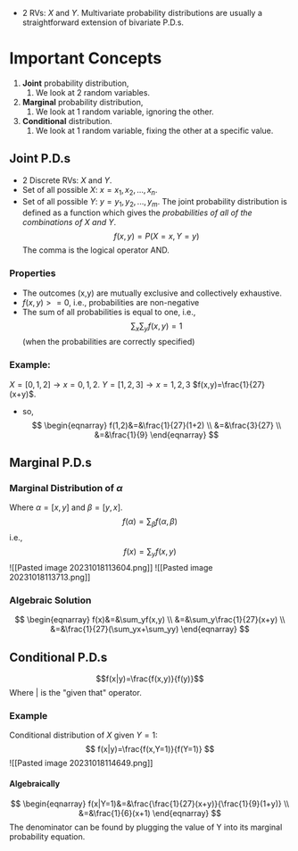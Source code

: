 - 2 RVs: $X$ and $Y$.
Multivariate probability distributions are usually a straightforward extension of bivariate P.D.s.

# Important Concepts
1. **Joint** probability distribution,
	1. We look at 2 random variables.
2. **Marginal** probability distribution,
	1. We look at 1 random variable, ignoring the other.
3. **Conditional** distribution.
	1. We look at 1 random variable, fixing the other at a specific value.
## Joint P.D.s
- 2 Discrete RVs: $X$ and $Y$.
- Set of all possible $X$: $x=x_1,x_2,...,x_n$.
- Set of all possible $Y$: $y=y_1,y_2,...,y_m$.
The joint probability distribution is defined as a function which gives the *probabilities of all of the combinations of X and Y*.
$$f(x,y)=P(X=x,Y=y)$$
The comma is the logical operator AND.
### Properties
- The outcomes (x,y) are mutually exclusive and collectively exhaustive.
- $f(x,y)>=0$, i.e., probabilities are non-negative
- The sum of all probabilities is equal to one, i.e., $$\sum_x\sum_yf(x,y)=1$$ (when the probabilities are correctly specified)


### Example:
$X=[0,1,2]\rightarrow x=0,1,2$.
$Y=[1,2,3]\rightarrow x=1,2,3$
$f(x,y)=\frac{1}{27}(x+y)$.
- so,
$$
\begin{eqnarray}
f(1,2)&=&\frac{1}{27}(1+2) \\
&=&\frac{3}{27} \\
&=&\frac{1}{9}
\end{eqnarray}
$$

## Marginal P.D.s
### Marginal Distribution of $\alpha$
Where $\alpha=[x,y]$ and $\beta=[y,x]$.
$$
f(\alpha)=\sum_\beta f(\alpha,\beta)
$$
i.e.,
$$
f(x)=\sum_yf(x,y)
$$
![[Pasted image 20231018113604.png]]
![[Pasted image 20231018113713.png]]
### Algebraic Solution
$$
\begin{eqnarray}
f(x)&=&\sum_yf(x,y) \\
&=&\sum_y\frac{1}{27}(x+y) \\
&=&\frac{1}{27}(\sum_yx+\sum_yy)
\end{eqnarray}
$$
## Conditional P.D.s
$$f(x|y)=\frac{f(x,y)}{f(y)}$$
Where | is the "given that" operator.
### Example
Conditional distribution of $X$ given $Y=1$:
$$
f(x|y)=\frac{f(x,Y=1)}{f(Y=1)}
$$
![[Pasted image 20231018114649.png]]
#### Algebraically
$$
\begin{eqnarray}
f(x|Y=1)&=&\frac{\frac{1}{27}(x+y)}{\frac{1}{9}(1+y)} \\
&=&\frac{1}{6}(x+1)
\end{eqnarray}
$$
The denominator can be found by plugging the value of Y into its marginal probability equation.